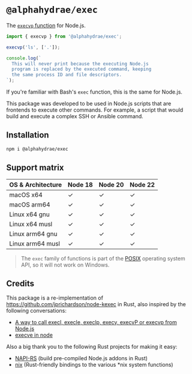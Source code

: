 # `@alphahydrae/exec`

The [`execvp` function](https://linux.die.net/man/3/execvp) for Node.js.

```js
import { execvp } from '@alphahydrae/exec';

execvp('ls', ['.']);

console.log(`
  This will never print because the executing Node.js
  program is replaced by the executed command, keeping
  the same process ID and file descriptors.
`);
```

If you're familiar with Bash's `exec` function, this is the same for Node.js.

This package was developed to be used in Node.js scripts that are frontends to
execute other commands. For example, a script that would build and execute a
complex SSH or Ansible command.

## Installation

```bash
npm i @alphahydrae/exec
```

## Support matrix

| OS & Architecture | Node 18 | Node 20 | Node 22 |
| ----------------- | ------- | ------- | ------- |
| macOS x64         | ✓       | ✓       | ✓       |
| macOS arm64       | ✓       | ✓       | ✓       |
| Linux x64 gnu     | ✓       | ✓       | ✓       |
| Linux x64 musl    | ✓       | ✓       | ✓       |
| Linux arm64 gnu   | ✓       | ✓       | ✓       |
| Linux arm64 musl  | ✓       | ✓       | ✓       |

> The `exec` family of functions is part of the
> [POSIX](https://en.wikipedia.org/wiki/POSIX) operating system API, so it will
> not work on Windows.

## Credits

This package is a re-implementation of
https://github.com/jprichardson/node-kexec in Rust, also inspired by the
following conversations:

- [A way to call execl, execle, execlp, execv, execvP or execvp from Node.js](https://stackoverflow.com/a/77774287/249893)
- [execve in node](https://groups.google.com/g/nodejs/c/4vtWG1KCQC4)

Also a big thank you to the following Rust projects for making it easy:

- [NAPI-RS](https://napi.rs) (build pre-compiled Node.js addons in Rust)
- [nix](https://docs.rs/nix) (Rust-friendly bindings to the various *nix system functions)
